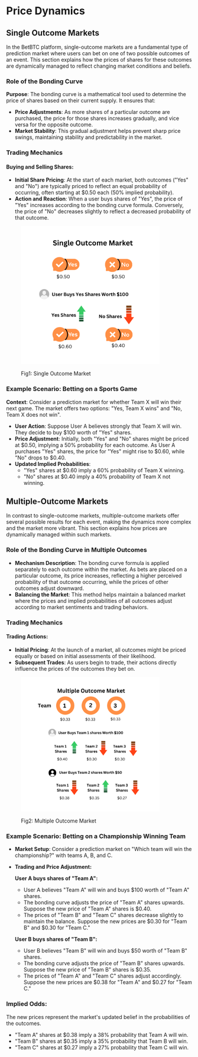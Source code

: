 # Price Dynamics

## Single Outcome Markets

In the BetBTC platform, single-outcome markets are a fundamental type of prediction market where users can bet on one of two possible outcomes of an event. This section explains how the prices of shares for these outcomes are dynamically managed to reflect changing market conditions and beliefs.

### Role of the Bonding Curve

**Purpose**: The bonding curve is a mathematical tool used to determine the price of shares based on their current supply. It ensures that:

* &#x20;**Price Adjustments**: As more shares of a particular outcome are purchased, the price for those shares increases gradually, and vice versa for the opposite outcome.
* **Market Stability**: This gradual adjustment helps prevent sharp price swings, maintaining stability and predictability in the market.

### Trading Mechanics

#### **Buying and Selling Shares**:

* **Initial Share Pricing**: At the start of each market, both outcomes ("Yes" and "No") are typically priced to reflect an equal probability of occurring, often starting at $0.50 each (50% implied probability).
* **Action and Reaction**: When a user buys shares of "Yes", the price of "Yes" increases according to the bonding curve formula. Conversely, the price of "No" decreases slightly to reflect a decreased probability of that outcome.

<figure><img src="../.gitbook/assets/Add a subheading (6).png" alt="" width="375"><figcaption><p>Fig1: Single Outcome Market</p></figcaption></figure>

### Example Scenario: Betting on a Sports Game

**Context**: Consider a prediction market for whether Team X will win their next game. The market offers two options: "Yes, Team X wins" and "No, Team X does not win".

* **User Action**: Suppose User A believes strongly that Team X will win. They decide to buy $100 worth of "Yes" shares.
* **Price Adjustment**: Initially, both "Yes" and "No" shares might be priced at $0.50, implying a 50% probability for each outcome. As User A purchases "Yes" shares, the price for "Yes" might rise to $0.60, while "No" drops to $0.40.
* **Updated Implied Probabilities**:
  * "Yes" shares at $0.60 imply a 60% probability of Team X winning.
  * "No" shares at $0.40 imply a 40% probability of Team X not winning.

## Multiple-Outcome Markets

&#x20;In contrast to single-outcome markets, multiple-outcome markets offer several possible results for each event, making the dynamics more complex and the market more vibrant. This section explains how prices are dynamically managed within such markets.

### Role of the Bonding Curve in Multiple Outcomes

* **Mechanism Description**: The bonding curve formula is applied separately to each outcome within the market. As bets are placed on a particular outcome, its price increases, reflecting a higher perceived probability of that outcome occurring, while the prices of other outcomes adjust downward.
* **Balancing the Market**: This method helps maintain a balanced market where the prices and implied probabilities of all outcomes adjust according to market sentiments and trading behaviors.

### Trading Mechanics

#### **Trading Actions**:

* **Initial Pricing**: At the launch of a market, all outcomes might be priced equally or based on initial assessments of their likelihood.
* **Subsequent Trades**: As users begin to trade, their actions directly influence the prices of the outcomes they bet on.

<figure><img src="../.gitbook/assets/multiple outcomes.png" alt="" width="375"><figcaption><p>Fig2: Multiple Outcome Market</p></figcaption></figure>

### **Example Scenario**: Betting on a Championship Winning Team

* **Market Setup**: Consider a prediction market on "Which team will win the championship?" with teams A, B, and C.
*   **Trading and Price Adjustment:**&#x20;

    **User A buys shares of "Team A":**

    * User A believes "Team A" will win and buys $100 worth of "Team A" shares.
    * The bonding curve adjusts the price of "Team A" shares upwards. Suppose the new price of "Team A" shares is $0.40.
    * The prices of "Team B" and "Team C" shares decrease slightly to maintain the balance. Suppose the new prices are $0.30 for "Team B" and $0.30 for "Team C."

    **User B buys shares of "Team B":**

    * User B believes "Team B" will win and buys $50 worth of "Team B" shares.
    * The  bonding curve adjusts the price of "Team B" shares upwards. Suppose the new price of "Team B" shares is $0.35.
    * The prices of "Team A" and "Team C" shares adjust accordingly. Suppose the new prices are $0.38 for "Team A" and $0.27 for "Team C."

### **Implied Odds:**

The new prices represent the market's updated belief in the probabilities of the outcomes.

* "Team A" shares at $0.38 imply a 38% probability that Team A will win.
* "Team B" shares at $0.35 imply a 35% probability that Team B will win.
* "Team C" shares at $0.27 imply a 27% probability that Team C will win.

####

